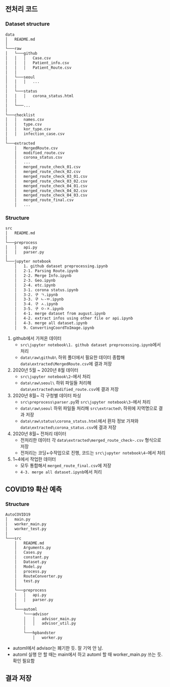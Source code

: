 ## 전처리 코드

### Dataset structure

``` bash
data
│   README.md    
│
└───raw
│   └───github
│   │   │   Case.csv
│   │   │   Patient_info.csv
│   │   │   Patient_Route.csv
│   │  
│   └───seoul
│   │   │   ...
│   │
│   └───status
│   │   │   corona_status.html
│   │
│   └───...
│
└───checklist
│   │   names.csv
│   │   type.csv
│   │   kor_type.csv
│   │   infection_case.csv
│
└───extracted
    │   MergedRoute.csv
    │   modified_route.csv
    │   corona_status.csv
    │   ...
    │   merged_route_check_01.csv
    │   merged_route_check_02.csv
    │   merged_route_check_03_01.csv
    │   merged_route_check_03_02.csv
    │   merged_route_check_04_01.csv
    │   merged_route_check_04_02.csv
    │   merged_route_check_04_03.csv
    │   merged_route_final.csv
    │   ...
```



### Structure

``` bash
src
│   README.md    
│
└───preprocess
│   │   api.py
│   │   parser.py
│   
└───jupyter notebook
    │   1. github dataset preprocessing.ipynb
    │   2-1. Parsing Route.ipynb
    │   2-2. Merge Info.ipynb
    │   2-3. Geo.ipynb
    │   2-4. etc.ipynb
    │   3-1. corona status.ipynb
    │   3-2. 구 ㄱ.ipynb
    │   3-3. 구 ㄴ-ㅁ.ipynb
    │   3-4. 구 ㅅ.ipynb
    │   3-5. 구 ㅇ-ㅈ.ipynb
    │   4-1. merge dataset from august.ipynb
    │   4-2. extract infos using other file or api.ipynb
    │   4-3. merge all dataset.ipynb
    │   9. ConvertingCoordToImage.ipynb
```



1. github에서 가져온 데이터
   - `src\jupyter notebook\1. github dataset preprocessing.ipynb`에서 처리
   - `data\raw\github\` 하위 폴더에서 필요한 데이터 종합해 `data\extracted\MergedRoute.csv`에 결과 저장
2. 2020년 5월 ~ 2020년 8월 데이터
   - `src\jupyter notebook\2~`에서 처리
   - `data\raw\seoul\` 하위 파일들 처리해 `data\extracted\modified_route.csv`에 결과 저장
3. 2020년 8월~ 각 구청별 데이터 파싱
   - `src\preprocess\parser.py`와 `src\jupyter notebook\3~`에서 처리
   - `data\raw\seoul` 하위 파일들 처리해 `src\extracted\` 하위에 지역명으로 결과 저장
   - `data\raw\status\corona_status.html`에서 환자 정보 가져와 `data\extracted\corona_status.csv`에 결과 저장
4. 2020년 8월~ 전처리 데이터
   - 전처리한 데이터 각 `data\extracted\merged_route_check~.csv` 형식으로 저장
   - 전처리는 코딩+수작업으로 진행, 코드는 `src\jupyter notebook\4~`에서 처리
5. 1~4에서 작업한 데이터
   - 모두 통합해서 `merged_route_final.csv`에 저장
   - `4-3. merge all dataset.ipynb`에서 처리



## COVID19 확산 예측

### Structure

``` bash
AutoCOVID19
│   main.py
│   worker_main.py
│   worker_test.py
│
└───src
    │   README.md
    │   Arguments.py
    │   Cases.py
    │   constant.py
    │   Dataset.py
    │   Model.py
    │   process.py
    │   RouteConverter.py
    │   test.py
    │
    └───preprocess
    │   │   api.py
    │   │   parser.py
    │
    └───automl
        └───advisor
        │   │   advisor_main.py
        │   │   advisor_util.py
        │   
        └───hpbandster
            │   worker.py
```



- automl에서 advisor는 폐기한 듯. 잘 기억 안 남.
- automl 실행 안 할 때는 main에서 하고 automl 할 때 worker_main.py 쓰는 듯. 확인 필요함



##  결과 저장

